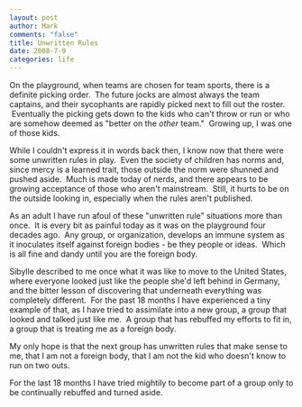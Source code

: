 ```yaml
--- 
layout: post
author: Mark
comments: "false"
title: Unwritten Rules
date: 2008-7-9
categories: life
---
```

On the playground, when teams are chosen for team sports, there is a definite picking order.  The future jocks are almost always the team captains, and their sycophants are rapidly picked next to fill out the roster.  Eventually the picking gets down to the kids who can't throw or run or who are somehow deemed as "better on the <em>other</em> team."  Growing up, I was one of those kids.  

While I couldn't express it in words back then, I know now that there were some unwritten rules in play.  Even the society of children has norms and, since mercy is a learned trait, those outside the norm were shunned and pushed aside.  Much is made today of nerds, and there appears to be growing acceptance of those who aren't mainstream.  Still, it hurts to be on the outside looking in, especially when the rules aren't published.

As an adult I have run afoul of these "unwritten rule" situations more than once.  It is every bit as painful today as it was on the playground four decades ago.  Any group, or organization, develops an immune system as it inoculates itself against foreign bodies - be they people or ideas.  Which is all fine and dandy until you are the foreign body.  

Sibylle described to me once what it was like to move to the United States, where everyone looked just like the people she'd left behind in Germany, and the bitter lesson of discovering that underneath everything was completely different.  For the past 18 months I have experienced a tiny example of that, as I have tried to assimilate into a new group, a group that looked and talked just like me.  A group that has rebuffed my efforts to fit in, a group that is treating me as a foreign body.

My only hope is that the next group has unwritten rules that make sense to me, that I am not a foreign body, that I am not the kid who doesn't know to run on two outs.

For the last 18 months I have tried mightily to become part of a group only to be continually rebuffed and turned aside.  
